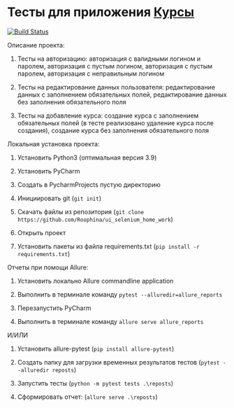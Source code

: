 # Тесты для приложения [Курсы](https://qacoursemoodle.innopolis.university/)
[![Build Status](https://app.travis-ci.com/Roophina/ui_selenium_home_work.svg?branch=master)](https://app.travis-ci.com/Roophina/ui_selenium_home)


Описание проекта:

1) Тесты на авторизацию: авторизация с валидными логином и паролем, авторизация с пустым логином, авторизация с пустым паролем, авторизация с неправильным логином

2) Тесты на редактирование данных пользователя: редактирование данных с заполнением обязательных полей, редактирование данных без заполнения обязательного поля

3) Тесты на добавление курса: создание курса с заполнением обязательных полей (в тесте реализовано удаление курса после создания), создание курса без заполнения обязательного поля


Локальная установка проекта:

1) Установить Python3 (оптимальная версия 3.9)

2) Установить PyCharm

3) Создать в PycharmProjects пустую директорию

4) Инициировать git (`git init`)

5) Скачать файлы из репозитория (`git clone https://github.com/Roophina/ui_selenium_home_work`)

6) Открыть проект

7) Установить пакеты из файла requirements.txt (`pip install -r requirements.txt`)



Отчеты при помощи Allure:

1) Установить локально Allure commandline application

2) Выполнить в терминале команду `pytest --alluredir=allure_reports`

3) Перезапустить PyCharm

4) Выполнить в терминале команду `allure serve allure_reports`

И/ИЛИ

1) Установить allure-pytest (`pip install allure-pytest`)

2) Создать папку для загрузки временных результатов тестов (`pytest --alluredir reposts`)

3) Запустить тесты (`python -m pytest tests .\reposts`)

4) Сформировать отчет: (`allure serve .\reposts`)
